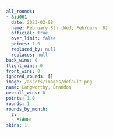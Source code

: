 ```yaml
---
all_rounds:
- &id001
  date: 2023-02-08
  name: February 8th (Wed, February  8)
  official: true
  over_limit: false
  points: 1.0
  replaced_by: null
  replaces: null
back_wins: 0
flight_wins: 0
front_wins: 0
ignored_rounds: []
image: /assets/images/default.png
name: Langworthy, Brandon
overall_wins: 0
points: 1.0
rounds: 1
rounds_by_month:
  2:
  - *id001
skins: 1
---
```

